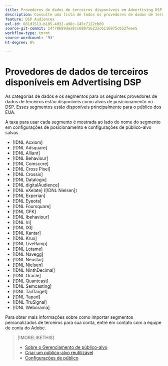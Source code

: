 ```yaml
---
title: Provedores de dados de terceiros disponíveis em Advertising DSP
description: Consulte uma lista de todos os provedores de dados de terceiros disponíveis.
feature: DSP Audiences
exl-id: 081d1513-b105-4d32-a98c-145c7122cb89
source-git-commit: 14f78b89dea8cc680756232c6116975c652feee5
workflow-type: tm+mt
source-wordcount: '93'
ht-degree: 0%

---
```


<!-- feature: audiences -->

# Provedores de dados de terceiros disponíveis em Advertising DSP

As categorias de dados e os segmentos para os seguintes provedores de dados de terceiros estão disponíveis como alvos de posicionamento no DSP. Esses segmentos estão disponíveis principalmente para o público dos EUA.

A taxa para usar cada segmento é mostrada ao lado do nome do segmento em configurações de posicionamento e configurações de público-alvo salvas.

* [!DNL Acxiom]
* [!DNL Adsquare]
* [!DNL Alliant]
* [!DNL Behaviour]
* [!DNL Comscore]
* [!DNL Cross Pixel]
* [!DNL Crossix]
* [!DNL Datalogix]
* [!DNL digitalAudience]
* [!DNL eXelate] ([!DNL Nielsen])
* [!DNL Experian]
* [!DNL Eyeota]
* [!DNL Foursquare]
* [!DNL GFK]
* [!DNL Ibehaviour]
* [!DNL Iri]
* [!DNL IXI]
* [!DNL Kantar]
* [!DNL Krux]
* [!DNL LiveRamp]
* [!DNL Lotame]
* [!DNL Navegg]
* [!DNL Neustar]
* [!DNL Nielsen]
* [!DNL NinthDecimal]
* [!DNL Oracle]
* [!DNL Quantcast]
* [!DNL Semcasting]
* [!DNL TailTarget]
* [!DNL Tapad]
* [!DNL TruSignal]
* [!DNL Weborama]

Para obter mais informações sobre como importar segmentos personalizados de terceiros para sua conta, entre em contato com a equipe de conta do Adobe.

>[!MORELIKETHIS]
>
>* [Sobre o Gerenciamento de público-alvo](audience-about.md)
>* [Criar um público-alvo reutilizável](reusable-audience-create.md)
>* [Configurações de público](audience-settings.md)

